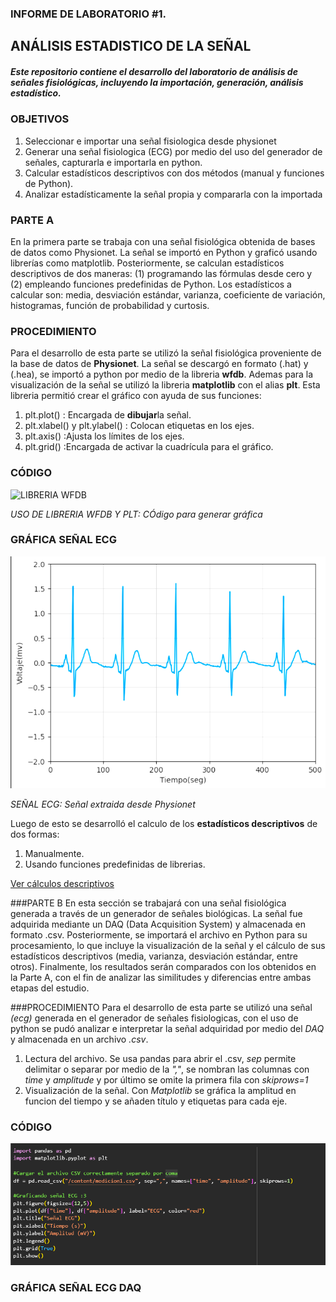 ### INFORME DE LABORATORIO #1.
ANÁLISIS ESTADISTICO DE LA SEÑAL
---------------
##### Este repositorio contiene el desarrollo del laboratorio de análisis de señales fisiológicas, incluyendo la importación, generación, análisis estadístico.
### OBJETIVOS
1. Seleccionar e importar una señal fisiologica desde physionet
2. Generar una señal fisiologica (ECG) por medio del uso del generador de señales, capturarla e importarla en python.
3.  Calcular estadísticos descriptivos con dos métodos (manual y funciones de Python).
4. Analizar estadísticamente la señal propia y compararla con la importada
### PARTE A
En la primera parte se trabaja con una señal fisiológica obtenida de bases de datos como Physionet. La señal se importó en Python y graficó usando librerías como matplotlib. Posteriormente, se calculan estadísticos descriptivos de dos maneras: (1) programando las fórmulas desde cero y (2) empleando funciones predefinidas de Python.
Los estadísticos a calcular son: media, desviación estándar, varianza, coeficiente de variación, histogramas, función de probabilidad y curtosis.

### PROCEDIMIENTO
Para el desarrollo de esta parte se utilizó la señal fisiológica proveniente de la base de datos de **Physionet**. La señal se descargó en formato (.hat) y (.hea), se importó a python por medio de la libreria **wfdb**. Ademas para la visualización de la señal se utilizó la libreria **matplotlib** con el alias **plt**. Esta libreria permitió crear el gráfico con ayuda de sus funciones:
1. plt.plot() : Encargada de **dibujar**la señal.
2. plt.xlabel() y plt.ylabel() : Colocan etiquetas en los ejes.
3. plt.axis() :Ajusta los límites de los ejes.
4. plt.grid() :Encargada de activar la cuadrícula para el gráfico.
### CÓDIGO
![LIBRERIA WFDB](https://github.com/TomasCobos-rgb/INFORME-1-LAB-SE-ALES-/blob/main/CARPETA%20IMAGENES/LIBRERIA%20DE%20WFDB%20EXTRACCION%20SE%C3%91AL%20.png?raw=true)

*USO DE LIBRERIA WFDB Y PLT: CÓdigo para generar gráfica*
### GRÁFICA SEÑAL ECG
![ECG](https://github.com/TomasCobos-rgb/INFORME-1-LAB-SE-ALES-/blob/main/CARPETA%20IMAGENES/IMAGEN%20ELECTRO%20FISIONET.png?raw=true)

*SEÑAL ECG: Señal extraida desde Physionet*

Luego de esto se desarrolló el calculo de los **estadísticos descriptivos** de dos formas:
1. Manualmente.
2. Usando funciones predefinidas de librerias.
   
[Ver cálculos descriptivos](https://github.com/TomasCobos-rgb/INFORME-1-LAB-SE-ALES-/blob/3141668ded5c4e1716253ba7c0ca370a28697c74/CARPETA%20PUNTO%20A/%20estad%C3%ADsticos%20descriptivos/.md)

###PARTE B
En esta sección se trabajará con una señal fisiológica generada a través de un generador de señales biológicas. La señal fue adquirida mediante un DAQ (Data Acquisition System) y almacenada en formato .csv. Posteriormente, se importará el archivo en Python para su procesamiento, lo que incluye la visualización de la señal y el cálculo de sus estadísticos descriptivos (media, varianza, desviación estándar, entre otros). Finalmente, los resultados serán comparados con los obtenidos en la Parte A, con el fin de analizar las similitudes y diferencias entre ambas etapas del estudio.

###PROCEDIMIENTO 
Para el desarrollo de esta parte se utilizó una señal *(ecg)* generada en el generador de señales fisiologicas, con el uso de python se pudó analizar e interpretar la señal adquiridad por medio del *DAQ* y almacenada en un archivo *.csv*.
1. Lectura del archivo. Se usa pandas para abrir el .csv, *sep* permite delimitar o separar por medio de la *","*, se nombran las columnas con *time* y *amplitude* y por último se omite la primera fila con *skiprows=1*
2. Visualización de la señal. Con *Matplotlib* se gráfica la amplitud en funcion del tiempo y se añaden título y etiquetas para cada eje.
### CÓDIGO

![CODIGO PARA LECTURA ARCHIVO .CSV](https://github.com/TomasCobos-rgb/INFORME-1-LAB-SE-ALES-/blob/main/CARPETA%20IMAGENES/CODIGO%20ECG%20DAQ.png?raw=true)

### GRÁFICA SEÑAL ECG DAQ
![]()
